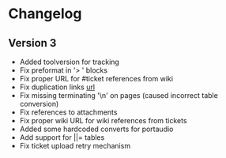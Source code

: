# Changelog

## Version 3

- Added toolversion for tracking
- Fix preformat in '> ' blocks
- Fix proper URL for #ticket references from wiki
- Fix duplication links [url](url)
- Fix missing terminating '\n' on pages (caused incorrect table conversion)
- Fix references to attachments
- Fix proper wiki URL for wiki references from tickets
- Added some hardcoded converts for portaudio
- Add support for ||= tables
- Fix ticket upload retry mechanism
